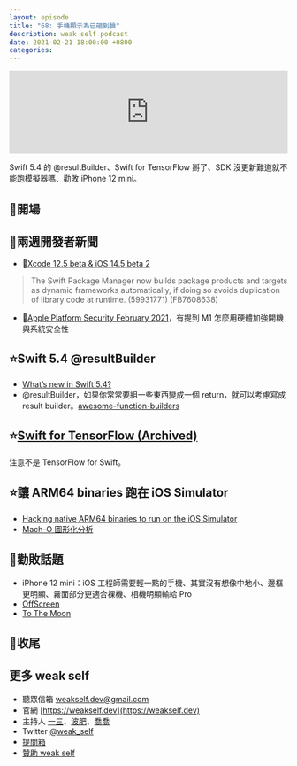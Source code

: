 ```yaml
---
layout: episode
title: "68: 手機顯示為已砸到臉"
description: weak self podcast
date: 2021-02-21 18:00:00 +0800
categories: 
---
```

<iframe src="https://www.listennotes.com/embedded/e/4ca320cf54fa47c1a11e84d8dffc2db0/" width="100%" style="width: 1px; min-width: 100%;" frameborder="0" scrolling="no" loading="lazy"></iframe>

Swift 5.4 的 @resultBuilder、Swift for TensorFlow 掰了、SDK 沒更新難道就不能跑模擬器嗎、勸敗 iPhone 12 mini。

## 👋開場

## 📰兩週開發者新聞

- 🧪[Xcode 12.5 beta & iOS 14.5 beta 2](https://developer.apple.com/documentation/xcode-release-notes/xcode-12_5-beta-release-notes)

> The Swift Package Manager now builds package products and targets as dynamic frameworks automatically, if doing so avoids duplication of library code at runtime. (59931771) (FB7608638)

- 🔐[Apple Platform Security February 2021](https://manuals.info.apple.com/MANUALS/1000/MA1902/en_US/apple-platform-security-guide.pdf)，有提到 M1 怎麼用硬體加強開機與系統安全性

## ⭐️Swift 5.4 @resultBuilder

- [What’s new in Swift 5.4?](https://www.hackingwithswift.com/articles/228/whats-new-in-swift-5-4)
- @resultBuilder，如果你常常要組一些東西變成一個 return，就可以考慮寫成 result builder。[awesome-function-builders](https://github.com/carson-katri/awesome-function-builders)

## ⭐️[Swift for TensorFlow (Archived)](https://github.com/tensorflow/swift)

注意不是 TensorFlow for Swift。

## ⭐️讓 ARM64 binaries 跑在 iOS Simulator

- [Hacking native ARM64 binaries to run on the iOS Simulator](https://bogo.wtf/arm64-to-sim.html)
- [Mach-O 圖形化分析](https://www.emergetools.com/apps/dropbox)

## 💸勸敗話題

- iPhone 12 mini：iOS 工程師需要輕一點的手機、其實沒有想像中地小、邊框更明顯、霧面部分更適合裸機、相機明顯輸給 Pro
- [OffScreen](https://apps.apple.com/tw/app/offscreen-%E8%87%AA%E5%BE%8B%E7%95%AA%E8%8C%84%E9%90%98-%E4%B8%8D%E5%81%9A%E6%89%8B%E6%A9%9F%E6%8E%A7/id1474340105&ct=weakself)
- [To The Moon](https://apps.apple.com/tw/app/%E5%8E%BB%E6%9C%88%E7%90%83-to-the-moon/id1159700098&ct=weakself)

## 👋收尾

## 更多 weak self

* 聽眾信箱 [weakself.dev@gmail.com](mailto:weakself.dev@gmail.com)
* 官網 [https://weakself.dev](https://weakself.dev)
* 主持人 [一三](https://twitter.com/ethanhuang13)、[波肥](https://twitter.com/PofatTseng)、[喬喬](https://twitter.com/joe_trash_talk)
* Twitter [@weak_self](https://twitter.com/weak_self)
* [提問箱](https://peing.net/zh-TW/weak_self)
* [贊助 weak self](https://weakself.dev/#donation)